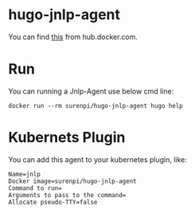 # hugo-jnlp-agent

You can find [this](https://hub.docker.com/r/surenpi/hugo-jnlp-agent) from hub.docker.com.

# Run

You can running a Jnlp-Agent use below cmd line:

`docker run --rm surenpi/hugo-jnlp-agent hugo help`

# Kubernets Plugin

You can add this agent to your kubernetes plugin, like:

```
Name=jnlp
Docker image=surenpi/hugo-jnlp-agent
Command to run=
Arguments to pass to the command=
Allocate pseudo-TTY=false
```

